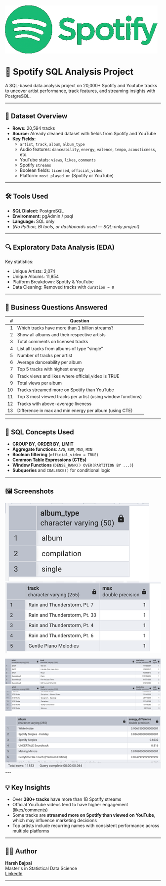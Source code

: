 <p align = "left">
  <img src = "Screenshots/Spotify_imagei.png"/>
</p>

<h1 align="left"> 🎵 Spotify SQL Analysis Project</h1>

<p align = "left">
  A SQL-based data analysis project on 20,000+ Spotify and Youtube tracks to uncover artist performance, track features, and streaming insights with PostgreSQL. 
</p>


---

## 📂 Dataset Overview

- **Rows:** 20,594 tracks  
- **Source:** Already cleaned dataset with fields from Spotify and YouTube  
- **Key Fields:**
  - `artist`, `track`, `album`, `album_type`
  - Audio features: `danceability`, `energy`, `valence`, `tempo`, `acousticness`, etc.
  - YouTube stats: `views`, `likes`, `comments`
  - Spotify `streams`
  - Boolean fields: `licensed`, `official_video`
  - Platform: `most_played_on` (Spotify or YouTube)

 ---
## 🛠️ Tools Used

- **SQL Dialect:** PostgreSQL  
- **Environment:** pgAdmin / psql  
- **Language:** SQL only  
- *(No Python, BI tools, or dashboards used — SQL-only project)*

---

## 🔍 Exploratory Data Analysis (EDA)

Key statistics:
- Unique Artists: 2,074  
- Unique Albums: 11,854  
- Platform Breakdown: Spotify & YouTube  
- Data Cleaning: Removed tracks with `duration = 0`

---

## 📌 Business Questions Answered

| # | Question |
|--:|----------|
| 1 | Which tracks have more than 1 billion streams? |
| 2 | Show all albums and their respective artists |
| 3 | Total comments on licensed tracks |
| 4 | List all tracks from albums of type “single” |
| 5 | Number of tracks per artist |
| 6 | Average danceability per album |
| 7 | Top 5 tracks with highest energy |
| 8 | Track views and likes where official_video is TRUE |
| 9 | Total views per album |
|10 | Tracks streamed more on Spotify than YouTube |
|11 | Top 3 most viewed tracks per artist (using window functions) |
|12 | Tracks with above-average liveness |
|13 | Difference in max and min energy per album (using CTE) |

---

## 🧠 SQL Concepts Used

- **GROUP BY**, **ORDER BY**, **LIMIT**
- **Aggregate functions**: `AVG`, `SUM`, `MAX`, `MIN`
- **Boolean filtering** (`official_video = TRUE`)
- **Common Table Expressions (CTEs)**
- **Window Functions** (`DENSE_RANK() OVER(PARTITION BY ...)`)
- **Subqueries** and `COALESCE()` for conditional logic

---
## 🖼️ Screenshots
<img src="Screenshots/1.png">  <img src="Screenshots/2.png"> 

 <img src="Screenshots/3.png">  <img src="Screenshots/4.png"> 

 <img src="Screenshots/5.png"> 
---

## 💡 Key Insights

- Over **380+ tracks** have more than 1B Spotify streams  
- Official YouTube videos tend to have higher engagement (likes/comments)
- Some tracks are **streamed more on Spotify than viewed on YouTube**, which may influence marketing decisions
- Top artists include recurring names with consistent performance across multiple platforms

---

## 🧑‍💻 Author

**Harsh Bajpai** <br>
Master's in Statistical Data Science<br>
[LinkedIn](www.linkedin.com/in/harsh-bajpai22) <br>

---
